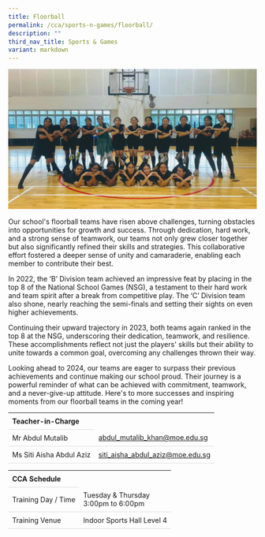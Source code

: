 ```yaml
---
title: Floorball
permalink: /cca/sports-n-games/floorball/
description: ""
third_nav_title: Sports & Games
variant: markdown
---
```

<style>
table {
  border-collapse: collapse;
  width: 100%;
}

th, td {
  padding: 8px;
  text-align: left;
  border-bottom: 1px solid #ddd;
}

tr:hover {background-color: #F5F5DC;}
</style>

<img src="/images/CCA/Floorball/2024_floorball.gif">

<p>Our school's floorball teams have risen above challenges, turning obstacles into opportunities for growth and success. Through dedication, hard work, and a strong sense of teamwork, our teams not only grew closer together but also significantly refined their skills and strategies. This collaborative effort fostered a deeper sense of unity and camaraderie, enabling each member to contribute their best. </p>
<p>In 2022, the ‘B’ Division team achieved an impressive feat by placing in the top 8 of the National School Games (NSG), a testament to their hard work and team spirit after a break from competitive play. The ‘C’ Division team also shone, nearly reaching the semi-finals and setting their sights on even higher achievements.</p>
<p>Continuing their upward trajectory in 2023, both teams again ranked in the top 8 at the NSG, underscoring their dedication, teamwork, and resilience. These accomplishments reflect not just the players' skills but their ability to unite towards a common goal, overcoming any challenges thrown their way. </p>
<p>Looking ahead to 2024, our teams are eager to surpass their previous achievements and continue making our school proud. Their journey is a powerful reminder of what can be achieved with commitment, teamwork, and a never-give-up attitude. Here's to more successes and inspiring moments from our floorball teams in the coming year! </p> 

<table>
	<tbody>
		<tr>
			<th colspan="1">Teacher-in-Charge</th>
</tr>
		<tr>
	<td rowspan="1">Mr Abdul Mutalib</td>
 <td><a target="" href="mailto:abdul_mutalib_khan@moe.edu.sg">abdul_mutalib_khan@moe.edu.sg</a></td>
	 	</tr>
<tr>
	<td rowspan="1">Ms Siti Aisha Abdul Aziz</td>
 <td><a target="" href="mailto:siti_aisha_abdul_aziz@moe.edu.sg">siti_aisha_abdul_aziz@moe.edu.sg</a></td>
	</tr>
</tbody>
</table>
<table>
	<tbody>
		<tr>
			<th colspan="1">CCA Schedule</th>
</tr>
		<tr>
	<td rowspan="1"> Training Day / Time</td>
<td>Tuesday &amp; Thursday<br>
	3:00pm to 6:00pm</td>
	 	</tr>
<tr>
	<td rowspan="1">Training Venue</td>
 <td rowspan="1"> Indoor Sports Hall Level 4 </td>
	</tr>
</tbody>
</table>